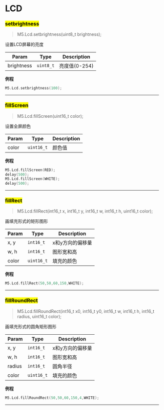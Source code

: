 # LCD

### <mark>setbrightness</mark>
> M5.Lcd.setbrightness(uint8_t brightness);

设置LCD屏幕的亮度

| Param | Type | Description |
| --- | --- | --- |
| brightness | <code>uint8_t</code> | 亮度值(0-254) |

**例程**
```c++
M5.Lcd.setbrightness(100);
```

* * *

### <mark>fillScreen</mark>
> M5.Lcd.fillScreen(uint16_t color);

设置全屏颜色

| Param | Type | Description |
| --- | --- | --- |
| color | <code>uint16_t</code> | 颜色值 |

**例程**
```c++
M5.Lcd.fillScreen(RED);
delay(500);
M5.Lcd.fillScreen(WHITE);
delay(500);
```

* * *

### <mark>fillRect</mark>
> M5.Lcd.fillRect(int16_t x, int16_t y, int16_t w, int16_t h, uint16_t color);

画填充形式的矩形图形

| Param | Type | Description |
| --- | --- | --- |
| x, y | <code>int16_t</code> | x和y方向的偏移量 |
| w, h | <code>int16_t</code> | 图形宽和高 |
| color | <code>uint16_t</code> | 填充的颜色 |

**例程**
```c++
M5.Lcd.fillRect(50,50,60,150,WHITE);
```

* * *

### <mark>fillRoundRect</mark>
> M5.Lcd.fillRoundRect(int16_t x0, int16_t y0, int16_t w, int16_t h, int16_t radius, uint16_t color);

画填充形式的圆角矩形图形

| Param | Type | Description |
| --- | --- | --- |
| x, y | <code>int16_t</code> | x和y方向的偏移量 |
| w, h | <code>int16_t</code> | 图形宽和高 |
| radius | <code>int16_t</code> | 圆角半径 |
| color | <code>uint16_t</code> | 填充的颜色 |

**例程**
```c++
M5.Lcd.fillRoundRect(50,50,60,150,4,WHITE);
```

* * *